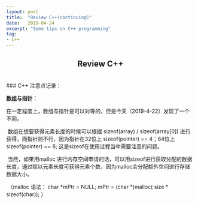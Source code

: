 ```yaml
---
layout: post
title:  "Review C++(continuing)"
date:   2019-04-24
excerpt: "Some tips on C++ programming"
tag:
- C++
---
```


<center><H2><b>Review C++</b></H2></center><br>
### C++ 注意点记录：

**数组与指针：**

​		在一定程度上，数组与指针是可以对等的，但是今天（2019-4-22）发现了一个不同。

​		数组在想要获得元素长度的时候可以根据 sizeof(array) / sizeof(array[0]) 进行获得，而指针则不行，因为指针在32位上 sizeof(pointer) == 4；64位上sizeof(pointer) == 8; 这是sizeof在使用过程当中需要注意的问题。

​		当然，如果用malloc 进行内存空间申请的话，可以用sizeof进行获取分配的数据长度，通过除以元素长度可获得元素个数，因为malloc会分配额外空间进行存储数据大小。

​	（malloc 语法：        char *mPtr = NULL; mPtr = (char *)malloc( size * sizeof(char));  ）







